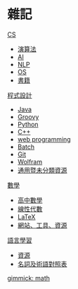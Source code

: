 # 雜記

[CS]()

* [演算法](CS/algorithm.md)
* [AI](CS/AI.md)
* [NLP](CS/NLP.md)
* [OS](CS/OS.md)
* [書籍](CS/book.md)

[程式設計]()

* [Java](programming/Java.md)
* [Groovy](programming/Groovy.md)
* [Python](programming/Python.md)
* [C++](programming/C++.md)
* [web programming](programming/webProgramming.md)
* [Batch](programming/batch.md)
* [Git](programming/Git.md)
* [Wolfram](programming/WolframLanguage.md)
* [通用暨未分類資源](programming/miscellaneous.md)

[數學]()

* [高中數學](math/preCollege.md)
* [線性代數](math/linearAlgebra.md)
* [LaTeX](math/LaTeX.md)
* [網站、工具、資源](math/siteToolRes.md)

[語言學習]()

* [資源](language/lanResource.md)
* [名詞及術語對照表](language/terms.md)

[gimmick: math]()